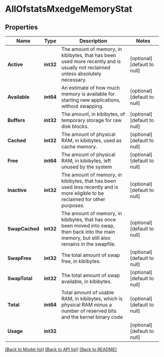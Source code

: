 # AllOfstatsMxedgeMemoryStat

## Properties
Name | Type | Description | Notes
------------ | ------------- | ------------- | -------------
**Active** | **int32** | The amount of memory, in kibibytes, that has been used more recently and is usually not reclaimed unless absolutely necessary. | [optional] [default to null]
**Available** | **int64** | An estimate of how much memory is available for starting new applications, without swapping. | [optional] [default to null]
**Buffers** | **int32** | The amount, in kibibytes, of temporary storage for raw disk blocks. | [optional] [default to null]
**Cached** | **int32** | The amount of physical RAM, in kibibytes, used as cache memory. | [optional] [default to null]
**Free** | **int64** | The amount of physical RAM, in kibibytes, left unused by the system | [optional] [default to null]
**Inactive** | **int32** | The amount of memory, in kibibytes, that has been used less recently and is more eligible to be reclaimed for other purposes. | [optional] [default to null]
**SwapCached** | **int32** | The amount of memory, in kibibytes, that has once been moved into swap, then back into the main memory, but still also remains in the swapfile. | [optional] [default to null]
**SwapFree** | **int32** | The total amount of swap free, in kibibytes. | [optional] [default to null]
**SwapTotal** | **int32** | The total amount of swap available, in kibibytes. | [optional] [default to null]
**Total** | **int64** | Total amount of usable RAM, in kibibytes, which is physical RAM minus a number of reserved bits and the kernel binary code | [optional] [default to null]
**Usage** | **int32** |  | [optional] [default to null]

[[Back to Model list]](../README.md#documentation-for-models) [[Back to API list]](../README.md#documentation-for-api-endpoints) [[Back to README]](../README.md)

